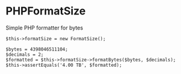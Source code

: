 # PHPFormatSize

Simple PHP formatter for bytes

```
$this->formatSize = new FormatSize();

$bytes = 4398046511104;
$decimals = 2;
$formatted = $this->formatSize->formatBytes($bytes, $decimals);
$this->assertEquals('4.00 TB', $formatted); 
```
